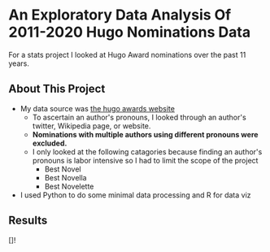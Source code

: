 # An Exploratory Data Analysis Of 2011-2020 Hugo Nominations Data  

For a stats project I looked at Hugo Award nominations over the past 11 years.

## About This Project 
- My data source was [the hugo awards website](http://www.thehugoawards.org/hugo-history/)
    - To ascertain an author's pronouns, I looked through an author's twitter, Wikipedia page, or website. 
    - **Nominations with multiple authors using different pronouns were excluded.**
    - I only looked at the following catagories because finding an author's pronouns is labor intensive so I had to limit the scope of the project 
        - Best Novel
        - Best Novella
        - Best Novelette
- I used Python to do some minimal data processing and R for data viz

## Results 

[]!


